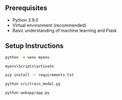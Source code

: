 
## Prerequisites

- Python 3.9.0 
- Virtual environment (recommended)
- Basic understanding of machine learning and Flask

## Setup Instructions
```bash
python -m venv myenv
```

```bash
myenv\Scripts\activate
```

```bash
pip install -r requirements.txt
```

```bash
python src/train_model.py
```

```bash
python webapp/app.py
```
